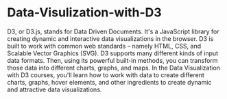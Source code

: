 # Data-Visulization-with-D3
D3, or D3.js, stands for Data Driven Documents. It's a JavaScript library for creating dynamic and interactive data visualizations in the browser.  D3 is built to work with common web standards – namely HTML, CSS, and Scalable Vector Graphics (SVG).  D3 supports many different kinds of input data formats. Then, using its powerful built-in methods, you can transform those data into different charts, graphs, and maps.  In the Data Visualization with D3 courses, you'll learn how to work with data to create different charts, graphs, hover elements, and other ingredients to create dynamic and attractive data visualizations.
